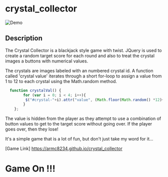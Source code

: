 # crystal_collector

![Demo](./assets/images/crystal_collector.gif)

## Description 
The Crystal Collector is a blackjack style game with twist. JQuery is used to create a random target score for each round and also to treat the crystal images a buttons with numerical values. 

The crystals are images labeled with an numbered crystal id. A function called 'crystal value' iterates through a short for-loop to assign a value from 1 to 12  to each crystal using the Math.random method.

```javascript
  function crystalVal() {
        for (var i = 0; i < 4; i++){
         $("#crystal-"+i).attr("value", (Math.floor(Math.random() *12)+1) );
        }
    };
```
The value is hidden from the player as they attempt to use a combination of button values to get to the target score without going over.  If the player goes over, then they lose!

It's a simple game that is a lot of fun, but don't just take my word for it...

[Game Link] https://armc8234.github.io/crystal_collector

# Game On !!!

